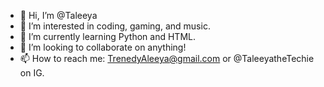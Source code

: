 - 👋 Hi, I’m @Taleeya
- 👀 I’m interested in coding, gaming, and music. 
- 🌱 I’m currently learning Python and HTML.
- 💞️ I’m looking to collaborate on anything!
- 📫 How to reach me: TrenedyAleeya@gmail.com or @TaleeyatheTechie on IG.
